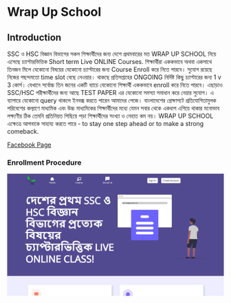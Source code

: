 # Wrap Up School

## Introduction

SSC ও HSC বিজ্ঞান বিভাগের সকল শিক্ষার্থীদের জন্য দেশে প্রথমবারের মত WRAP UP SCHOOL নিয়ে এসেছে চ্যাপ্টারভিত্তিক Short term Live ONLINE Courses.
শিক্ষার্থীরা এককভাবে অথবা একসাথে তিনজন মিলে যেকোনো বিষয়ের যেকোনো চ্যাপ্টারের জন্য Course Enroll করে নিতে পারবে। সুযোগ রয়েছে নিজের পছন্দমতো time slot বেছে নেওয়ার। থাকছে প্রতিসপ্তাহের ONGOING নির্দিষ্ট কিছু চ্যাপ্টারের জন্য 1 v 3 কোর্স। যেখানে সর্বোচ্চ তিন জনের একটি ব্যাচে যেকোনো শিক্ষার্থী এককভাবে enroll করে নিতে পারবে। এছাড়াও SSC/HSC পরীক্ষার্থীদের জন্য আছে TEST PAPER এর যেকোনো সমস্যা সমাধান করে নেয়ার সুযোগ। এ ব্যাপারে যেকোনো query থাকলে ইনবক্স করতে পারেন আমাদের পেজে।
বাংলাদেশের প্রেক্ষাপটে প্রতিযোগিতামুলক পরিবেশের কল্যাণে মাধ্যমিক এবং উচ্চ মাধ্যমিকের শিক্ষার্থীদের মধ্যে যেমন সবার থেকে একধাপ এগিয়ে থাকার মনোভাব লক্ষ্যণীয় ঠিক তেমনি প্রতিনিয়ত পিছিয়ে পড়া শিক্ষার্থীদের সংখ্যা ও নেহাত কম নয়। WRAP UP SCHOOL এক্ষেত্রে আপনাকে সাহায্য করতে পারে -
to stay one step ahead or to make a strong comeback.

[Facebook Page](https://www.facebook.com/wrapupschool)

### Enrollment Procedure

[![video](./public/meta_img.jpg)](https://www.facebook.com/watch/?v=295972492980046)
